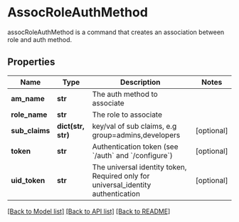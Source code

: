 # AssocRoleAuthMethod

assocRoleAuthMethod is a command that creates an association between role and auth method.
## Properties
Name | Type | Description | Notes
------------ | ------------- | ------------- | -------------
**am_name** | **str** | The auth method to associate | 
**role_name** | **str** | The role to associate | 
**sub_claims** | **dict(str, str)** | key/val of sub claims, e.g group&#x3D;admins,developers | [optional] 
**token** | **str** | Authentication token (see &#x60;/auth&#x60; and &#x60;/configure&#x60;) | [optional] 
**uid_token** | **str** | The universal identity token, Required only for universal_identity authentication | [optional] 

[[Back to Model list]](../README.md#documentation-for-models) [[Back to API list]](../README.md#documentation-for-api-endpoints) [[Back to README]](../README.md)


